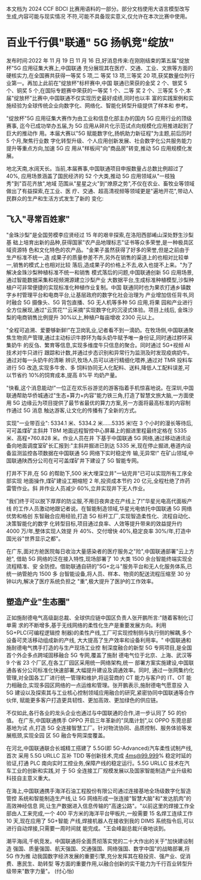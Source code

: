 本文档为 2024 CCF BDCI 比赛用语料的一部分。部分文档使用大语言模型改写生成,内容可能与现实情况 不符,可能不具备现实意义,仅允许在本次比赛中使用。 

# 百业千行俱"联通" 5G 扬帆竞"绽放"

发布时间:2022 年 11 月 19 日 11 月 16 日,好消息传来:在刚刚结束的第五届"绽放杯"5G 应用征集大赛上,中国联通 充分展现其在医疗、交通、工业、文旅等方面的硬核实力,在全国赛共获得一等奖 5 项,二 等奖 13 项,三等奖 20 项,获奖数量位列行业第一。再加上此前在"绽放杯"标杆赛中,中国 联通已荣获的金奖 2 个、银奖 5 个、铜奖 5 个,在国际专题赛中荣获的一等奖 1 个、二等 奖 2 个、三等奖 5 个,本届"绽放杯"比赛中,中国联通不仅实现历史最好成绩,同时也以丰 富的实践案例和实施经验为全球传统企业向数字化、网络化、智能化转型升级提供了样本和 参考。

"绽放杯"5G 应用征集大赛作为由工业和信息化部主办的国内 5G 应用行业的顶级赛事, 迄今已成功举办五届,为 5G 应用从碎片化示范试点向规模化应用推进起到了巨大的推动作 用。本届大赛以"5G 赋能数字化,扬帆助力新征程"为主题,前后历时 5 个月,聚焦行业数 字化转型升级、个人应用创新发展、社会数字化公共服务能力提升等重点方向,加速 5G 应 用从"样板间"向"商品房"转变,推动 5G 应用规模化发展。

地北天南,水阔天长。当前,本届赛事,中国联通项目申报数量占总数比例超过了 40%,
应用场景涵盖了国民经济的 52 个大类,推动 5G 应用领域从"一枝独秀"到"百花齐放",地域 范围从"星星之火"到"燎原之势",不仅在农业、畜牧业等领域做出了有益探索,在工业、医 疗、交通、超高清视频等领域更是"遍地开花",带动人民群众的生产和生活方式发生了新的 变化:

## 飞入"寻常百姓家"

"金珠沙梨"是全国劳模李应贤经过 15 年的艰辛探索,在洛阳西部崤山深处野生沙梨基 础上培育出新的品种,获得国家"农产品地理标志"证书等众多荣誉,是一种极具区域资源特 色和文化特色的农产品。"金果子虽然获得了好多的荣誉,但是之前由于生产标准不统一,造 成果子的质量参差不齐,另外在销售的渠道上的也相对比较单一,销售的模式上也相对比较 落后,造成果子的价格上不去,收入也提不上来。"为了解决金珠沙梨种植标准不统一和销售 模式落后的问题,中国联通创新 5G 应用场景,通过智能数据采集和视频溯源建立沙梨产业 大数据平台,生成标准种植模型,沙梨种植户可非常便捷的实现标准化种植作业复制。中国 联通同时也为果农打通乡镇数字乡村管理平台和电商平台,让基层政府的数字化社会治理为 产业增加信任背书,同时融合 5G 摄像头、5G 背包直播、5G 无人机等多种 5G 应用,将果 园和产业进行全方位展现,通过"云赏花""云采摘"实现数字化的沉浸式体验。项目上线后, 金珠沙梨的电商销售比例提升 30%以上,种植户每亩增收 2300 元以上。

"全程可追溯、爱要够新鲜!"在卫岗乳业,记者看不到一滴奶。在牧场侧,中国联通聚 焦生物资产管理,通过主动标识牛脖环为每头奶牛赋予唯一身份证,同时通过脖环采集奶牛 的反刍、繁育等信息,实现多维度牛只信息的聚合。同时通过 5G+视频 AI 技术对牛只进行 跟踪和计数,并通过步态识别和异常行为监测及时发现疫病奶牛。通过对每一头奶牛的清晰 辨识,牧场人员可以进行精细化喂养,通过对 TMR 投料车进行 5G 改造,实现多牛舍、多 饲料协同无人化配料、送料,降低人工配料误差,可以节省约 10%的饲育成本,提高 8%平 均奶产量。

"快看,这个消息能动!"一位正在欢乐谷游览的游客指着手机惊喜地说。在深圳,中国 联通帮助华侨城通过"生态+算力+内容"能力铁三角,打造了智慧文旅大脑,一方面使用 5G
边缘云为项目提供了最节省最优的算力方案,另一方面将最高标准的内容制作通过 5G 消息 触达游客,让文化的传播有了全新的方式。

实现"一业带百业":
5334.1 米、5334.2 米……5335 米!在 3 个小时的漫长等待后,可可盖煤矿主斜井 TBM
地面远程智控中心屏幕上的掘进里程最终定格在 5335 米、高程+760.828 米。作业人员在井 下基于中国联通 5G 网络,通过移动通讯设备向地面调度室矿长汇报到:"主斜井掘进已到达 5335 米,现在停止掘进,巷道内设备监测监控各项数据在中国联通 5G 网络下实时稳定传 输,无异常!" 在矿山领域,中国联通陕西分公司在可可盖煤矿井下建设了 5G 智能专网。

打井不下井,在 5G 的帮助下,500 米大埋深立井"一钻完井"已可以实现所有工序全部实现 地面操作,煤矿建设工期缩短 2 年,投资成本节约 20 亿元,全程杜绝了炸药雷管作业。斜 井作业人员减少 60%,立井实现井下无人作业。

"我们终于可以脱下厚厚的防尘服,不用日夜奔走在产线上了!"华星光电高代面板产线 的工作人员激动地跟记者说。在智能制造领域,华星光电依托中国联通 5G 网络优势和格创 东智融合应用经验,打造 5G 标杆工厂,实现智造柔性化、流程自动化、决策智能化的数字 化转型目标,项目通过良率、人效等提升带来的效益提升约 4000 万/年,整体实现人效提 升 40%、交付增快 40%,稳定良率 30%/年,打造中国光谷"世界显示之都"。

在广东,面对方舱医院每日收治大量感染者的医疗服务之"险",中国联通部署"云上方舱",
借助 5G 网络的泛在接入特性,现场部署了 10 大类 1500 余台智能终端实现全流程精准、安 全防控。借助联通自研的"5G+北斗"服务平台和无人化服务体系,已统一纳管舱内 1500 多 台智能设备,将人员、样本、物资的配送流程压缩至 30 分钟以内,解决了医疗系统负担之
"重",极大提升了医护的工作效率。

## 塑造产业"生态圈"

正如施耐德电气高级副总裁、全球供应链中国区负责人张开鹏所言:"随着客制化订单需 求的不断增多,基于无线网络的柔性化生产是重要发展方向。利用 5G+PLC(可编程逻辑控 制器)的柔性产线,工厂可实现控制侧与执行侧的解耦,多个设备可灵活移动组成新的产线, 大大提高了生产效率和设备利用率。" 中国联通和施耐德电气携手打造的与生产现场工业控 制深度融合的新型 5G 专网项目,是全国首个外企多点跨域固移融合 5G 专网,覆盖了施耐 德电气位于北京、上海、武汉等 9 个省 23 个厂区,在各工厂园区采用统一网络架构,统一 部署方案实施建设,中国联通各省分公司标准化快速部署,大幅提升建设及调通效率。同时, 通过一张网集约化管理,对全国各工厂进行统一管理和维护,将运营商的 CT 能力与客户的 IT、OT 能力相融合,实现多园区网络的一点运维和管理。张开鹏表示,施耐德电气愿意投 入 5G 建设以及探索其与工业核心控制领域应用融合的研究,紧密协同中国联通等合作伙伴, 赋能更多客户打造更具韧性、更加高效、更加绿色的供应链。

不仅如此,各行各业的龙头企业也通过与中国联通的合作,进一步认同了 5G 的价值。 在广东,中国联通携手 OPPO 开启三年革新的"凤凰计划",以 OPPO 东莞总部基地为试 点,打造 5G 全连接智慧工厂。针对物流协同、品质控制、服务体验等发展瓶颈,实现全园 区 5G 融合专网深度覆盖。

在河北,中国联通联合长城精工搭建了 5.5G(即 5G-Advanced)汽车柔性试制产线,首次 采用 5.5G URLLC 互补 TDD 等创新技术,完成 4ms@99.999% 稳定时延的验证,打通 PLC
南向实时工控业务,保障产线的稳定运行。5.5G URLLC 技术在汽车工业的创新和实践,对 于 5G 全连接工厂规模发展以及国家智能制造产业升级和科技自主意义重大。

在海上,中国联通携手海洋石油工程股份有限公司通过连接基地全场级数字化智造管控 系统和智能制造生产线,让 5G 网络形成一张连接"智慧大脑"和"发达肌肉"的高效神经信息 网,让生产数据进入信息传输的"高速公路"。"以前这里的焊接工作全部由人工来完成,一个 400 平方米的海洋平台甲板片,一般需要 15 名焊工连续工作 10 天,现在应用了 5G+智能 产线,焊接机器人在接收到我的 DIMS 系统指令后,可以进行自动焊接,只需要一周时间就 能完成。"王会峰副总裁兴奋地谈到。

潮平海阔,千帆竞发。中国联通将全面贯彻落实党的二十大作出的关于"加快建设制造 强国、质量强国、航天强国、交通强国、网络强国、数字中国"的战略部署,将 5G 作为推 动我国数字经济发展的重要引擎,充分发挥其在稳投资、强产业、促消费、惠民生、助转型 等方面的重要作用,以融合创新的实干能力为千行百业转型升级带来"数字力量"。 (付心怡)